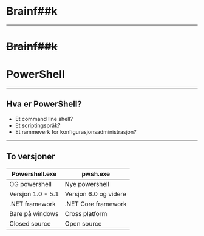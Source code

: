 # Brainf##k <!-- .element: data-id="bamboozle" -->

---

# ~~Brainf##k~~ <!-- .element: data-id="bamboozle" -->
# PowerShell <!-- .element: style="color: blue;" -->

---

## Hva er PowerShell? <!-- .element:  data-id="title" -->

- Et command line shell? <!-- .element: class="fragment fade-in" -->
- Et scriptingspråk? <!-- .element: class="fragment fade-in" -->
- Et rammeverk for konfigurasjonsadministrasjon? <!-- .element: class="fragment fade-in" -->

---

## To versjoner
|Powershell.exe	    |pwsh.exe		    |
|-------------------|-----------------------|
|OG powershell	    |Nye powershell	    |
|Versjon 1.0 - 5.1  |Versjon 6.0 og videre  |
|.NET framework	    |.NET Core framework    |
|Bare på windows    |Cross platform	    |
|Closed source	    |Open source	    |
